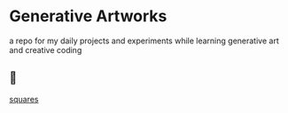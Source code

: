 
# Generative Artworks

a repo for my daily projects and experiments while learning generative art and creative coding




## 🔗 
[squares](https://jigyasu.ml/generativeart/squares)


